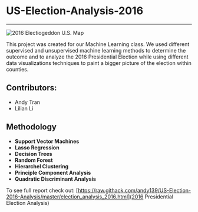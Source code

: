 # US-Election-Analysis-2016

---------

![2016 Electiogeddon U.S. Map](https://i.gyazo.com/3daeb2ac54af052e745378a58f20f7e7.png)


This project was created for our Machine Learning class. We used different supervised and unsupervised machine learning methods to determine the outcome and to analyze the 2016 Presidential Election while using different data visualizations techniques to paint a bigger picture of the election within counties.

## Contributors:
- Andy Tran
- Lilian Li

## Methodology
- **Support Vector Machines**
- **Lasso Regression**
- **Decision Trees**
- **Random Forest**
- **Hierarchel Clustering**
- **Principle Component Analysis**
- **Quadratic Discriminant Analysis**


To see full report check out: [https://raw.githack.com/andy139/US-Election-2016-Analysis/master/election_analysis_2016.html](2016 Presidential Election Analysis)
